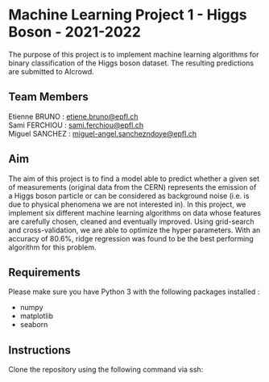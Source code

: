 # Machine Learning Project 1 - Higgs Boson - 2021-2022

The purpose of this project is to implement machine learning algorithms for binary classification of the Higgs boson dataset. The resulting predictions are submitted to AIcrowd.

## Team Members
Etienne BRUNO : etiene.bruno@epfl.ch <br/>
Sami FERCHIOU : sami.ferchiou@epfl.ch <br/>
Miguel SANCHEZ : miguel-angel.sanchezndoye@epfl.ch <br/>

##  Aim
The aim of this project is to find a model able to predict whether a given set of measurements (original data from the CERN) represents the emission of a Higgs boson particle or can be considered as background noise (i.e. is due to physical phenomena we are not interested in). In this project, we implement six different machine learning algorithms on data whose features are carefully chosen, cleaned and eventually improved. Using grid-search and cross-validation, we are able to optimize the hyper parameters. With an accuracy of 80.6\%, ridge regression was found to be the best performing algorithm for this problem.

## Requirements
Please make sure you have Python 3 with the following packages installed :
- numpy
- matplotlib
- seaborn

## Instructions
Clone the repository using the following command via ssh:
